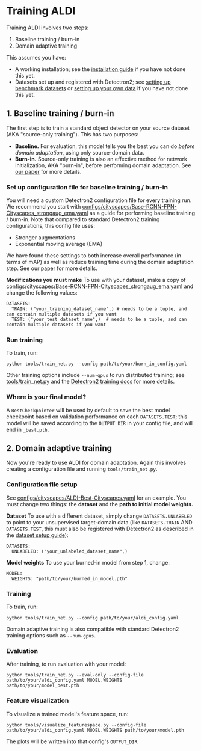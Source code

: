 # Training ALDI

Training ALDI involves two steps:
1. Baseline training / burn-in
2. Domain adaptive training

This assumes you have:
- A working installation; see the [installation guide](INSTALL.md) if you have not done this yet.
- Datasets set up and registered with Detectron2; see [setting up benchmark datasets](DATASETS.md) or [setting up your own data](CUSTOM_DATA.md) if you have not done this yet.

## 1. Baseline training / burn-in

The first step is to train a standard object detector on your source dataset (AKA "source-only training"). This has two purposes:

- **Baseline.** For evaluation, this model tells you the best you can do *before domain adaptation*, using only source-domain data.
- **Burn-in.** Source-only training is also an effective method for network initialization, AKA "burn-in", before performing domain adaptation. See [our paper](https://arxiv.org/abs/2403.12029) for more details.

### Set up configuration file for baseline training / burn-in

You will need a custom Detectron2 configuration file for every training run. We recommend you start with [configs/cityscapes/Base-RCNN-FPN-Cityscapes_strongaug_ema.yaml](../configs/cityscapes/Base-RCNN-FPN-Cityscapes_strongaug_ema.yaml) as a guide for performing baseline training / burn-in. Note that compared to standard Detectron2 training configurations, this config file uses:

- Stronger augmentations
- Exponential moving average (EMA)

We have found these settings to both increase overall performance (in terms of mAP) as well as reduce training time during the domain adaptation step. See our [paper](https://arxiv.org/abs/2403.12029) for more details.

**Modifications you must make** To use with your dataset, make a copy of [configs/cityscapes/Base-RCNN-FPN-Cityscapes_strongaug_ema.yaml](../configs/cityscapes/Base-RCNN-FPN-Cityscapes_strongaug_ema.yaml) and change the following values:

```
DATASETS:
  TRAIN: ("your_training_dataset_name",) # needs to be a tuple, and can contain multiple datasets if you want
  TEST: ("your_test_dataset_name",)  # needs to be a tuple, and can contain multiple datasets if you want
```

### Run training

To train, run:

```
python tools/train_net.py --config path/to/your/burn_in_config.yaml
```

Other training options include `--num-gpus` to run distributed training; see [tools/train_net.py](../tools/train_net.py) and the [Detectron2 training docs](https://detectron2.readthedocs.io/en/latest/tutorials/getting_started.html#training-evaluation-in-command-line) for more details.

### Where is your final model? 

A `BestCheckpointer` will be used by default to save the best model checkpoint based on validation performance on each `DATASETS.TEST`; this model will be saved according to the `OUTPUT_DIR` in your config file, and will end in `_best.pth`.

## 2. Domain adaptive training

Now you're ready to use ALDI for domain adaptation. Again this involves creating a configuration file and running `tools/train_net.py`.

### Configuration file setup 

See [configs/cityscapes/ALDI-Best-Cityscapes.yaml](../configs/cityscapes/ALDI-Best-Cityscapes.yaml) for an example. You must change two things: the **dataset** and the **path to initial model weights.**

**Dataset** To use with a different dataset, simply change `DATASETS.UNLABELED` to point to your unsupervised target-domain data (like `DATASETS.TRAIN` AND `DATASETS.TEST`, this must also be registered with Detectron2 as described in the [dataset setup guide](CUSTOM_DATA.md)):

```
DATASETS:
  UNLABELED: ("your_unlabeled_dataset_name",)
```

**Model weights** To use your burned-in model from step 1, change:

```
MODEL:
  WEIGHTS: "path/to/your/burned_in_model.pth"
```

### Training

To train, run:

```
python tools/train_net.py --config path/to/your/aldi_config.yaml
```

Domain adaptive training is also compatible with standard Detectron2 training options such as `--num-gpus`.

### Evaluation

After training, to run evaluation with your model:

```
python tools/train_net.py --eval-only --config-file path/to/your/aldi_config.yaml MODEL.WEIGHTS path/to/your/model_best.pth
```

### Feature visualization

To visualize a trained model's feature space, run:

```
python tools/visualize_featurespace.py --config-file path/to/your/aldi_config.yaml MODEL.WEIGHTS path/to/your/model.pth
```

The plots will be written into that config's `OUTPUT_DIR`.
